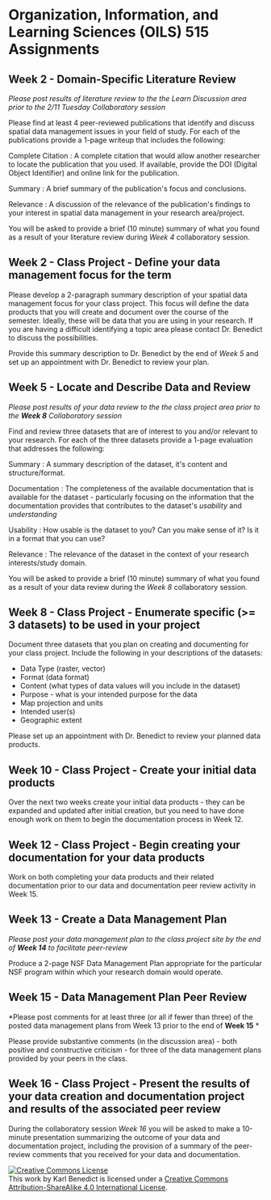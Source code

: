 # Organization, Information, and Learning Sciences (OILS) 515 Assignments #

## Week 2 - Domain-Specific Literature Review ##

*Please post results of literature review to the the Learn Discussion area prior to the 2/11 Tuesday Collaboratory session*

Please find at least 4 peer-reviewed publications that identify and discuss spatial data management issues in your field of study. For each of the publications provide a 1-page writeup that includes the following:

Complete Citation
:	A complete citation that would allow another researcher to locate the publication that you used. If available, provide the DOI (Digital Object Identifier) and online link for the publication. 

Summary
:	A brief summary of the publication's focus and conclusions.

Relevance
:	A discussion of the relevance of the publication's findings to your interest in spatial data management in your research area/project. 

You will be asked to provide a brief (10 minute) summary of what you found as a result of your literature review during *Week 4* collaboratory session. 


## Week 2 - Class Project - Define your data management focus for the term ##

Please develop a 2-paragraph summary description of your spatial data management focus for your class project. This focus will define the data products that you will create and document over the course of the semester. Ideally, these will be data that you are using in your research. If you are having a difficult identifying a topic area please contact Dr. Benedict to discuss the possibilities. 

Provide this summary description to Dr. Benedict by the end of *Week 5* and set up an appointment with Dr. Benedict to review your plan. 


## Week 5 - Locate and Describe Data and Review ##

*Please post results of your data review to the the class project area prior to the **Week 8** Collaboratory session*

Find and review three datasets that are of interest to you and/or relevant to your research. For each of the three datasets provide a 1-page evaluation that addresses the following:

Summary
:	A summary description of the dataset, it's content and structure/format. 

Documentation
:	The completeness of the available documentation that is available for the dataset - particularly focusing on the information that the documentation provides that contributes to the dataset's *usability* and *understanding*

Usability
:	How usable is the dataset to you? Can you make sense of it? Is it in a format that you can use? 

Relevance
:	The relevance of the dataset in the context of your research interests/study domain. 

You will be asked to provide a brief (10 minute) summary of what you found as a result of your data review during the *Week 8* collaboratory session. 


## Week 8 - Class Project - Enumerate specific (>= 3 datasets) to be used in your project ##

Document three datasets that you plan on creating and documenting for your class project. Include the following in your descriptions of the datasets:

* Data Type (raster, vector)
* Format (data format)
* Content (what types of data values will you include in the dataset)
* Purpose - what is your intended purpose for the data
* Map projection and units
* Intended user(s)
* Geographic extent

Please set up an appointment with Dr. Benedict to review your planned data products. 


## Week 10 - Class Project - Create your initial data products ##

Over the next two weeks create your initial data products - they can be expanded and updated after initial creation, but you need to have done enough work on them to begin the documentation process in Week 12. 

## Week 12 - Class Project - Begin creating your documentation for your data products ##

Work on both completing your data products and their related documentation prior to our data and documentation peer review activity in Week 15. 


## Week 13 - Create a Data Management Plan ##

*Please post your data management plan to the class project site by the end of **Week 14** to facilitate peer-review*

Produce a 2-page NSF Data Management Plan appropriate for the particular NSF program within which your research domain would operate. 




## Week 15 - Data Management Plan Peer Review ##

*Please post comments for at least three (or all if fewer than three) of the posted data management plans from Week 13 prior to the end of **Week 15** *

Please provide substantive comments (in the discussion area) - both positive and constructive criticism - for three of the data management plans provided by your peers in the class. 


## Week 16 - Class Project - Present the results of your data creation and documentation project and results of the associated peer review ##

During the collaboratory session *Week 16* you will be asked to make a 10-minute presentation summarizing the outcome of your data and documentation project, including the provision of a summary of the peer-review comments that you received for your data and documentation. 


<div class="license"><a rel="license" href="http://creativecommons.org/licenses/by-sa/4.0/"><img alt="Creative Commons License" style="border-width:0" src="http://i.creativecommons.org/l/by-sa/4.0/88x31.png" /></a><br />This work by <span xmlns:cc="http://creativecommons.org/ns#" property="cc:attributionName">Karl Benedict</span> is licensed under a <a rel="license" href="http://creativecommons.org/licenses/by-sa/4.0/">Creative Commons Attribution-ShareAlike 4.0 International License</a>.</div>